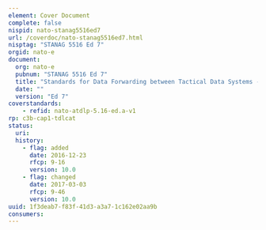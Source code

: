 ```yaml
---
element: Cover Document
complete: false
nispid: nato-stanag5516ed7
url: /coverdoc/nato-stanag5516ed7.html
nisptag: "STANAG 5516 Ed 7"
orgid: nato-e
document:
  org: nato-e
  pubnum: "STANAG 5516 Ed 7"
  title: "Standards for Data Forwarding between Tactical Data Systems - Link 16 - ATDLP-6.16 Edition B"
  date: ""
  version: "Ed 7"
coverstandards:
    - refid: nato-atdlp-5.16-ed.a-v1
rp: c3b-cap1-tdlcat
status:
  uri: 
  history: 
    - flag: added
      date: 2016-12-23
      rfcp: 9-16
      version: 10.0
    - flag: changed
      date: 2017-03-03
      rfcp: 9-46
      version: 10.0
uuid: 1f3deab7-f83f-41d3-a3a7-1c162e02aa9b
consumers:
---
```

